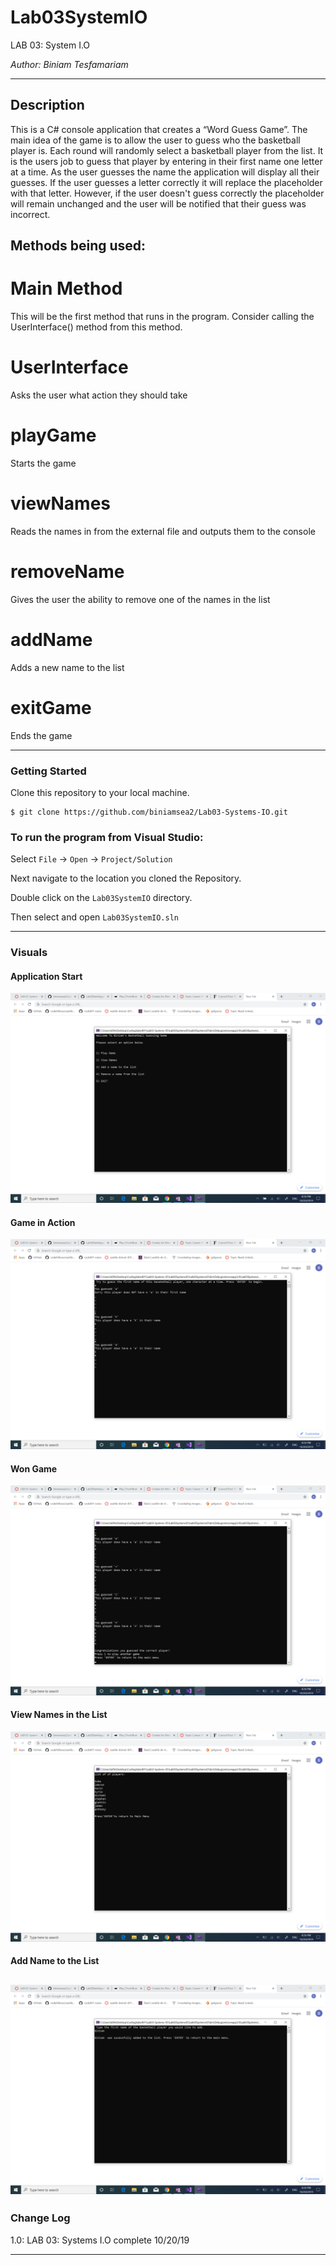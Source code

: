 # Lab03SystemIO

LAB 03: System I.O

*Author: Biniam Tesfamariam*

----

## Description
This is a C# console application that creates a “Word Guess Game”. The main idea of the game is to allow the user to guess who the basketball player is. 
Each round will randomly select a basketball player from the list. It is the users job to guess that player by entering in their first name one letter 
at a time. As the user guesses the name the application will display all their guesses. If the user guesses a letter correctly it will replace the placeholder
with that letter. However, if the user doesn't guess correctly the placeholder will remain unchanged and the user will be notified that their guess was incorrect.

## Methods being used:  

# Main Method  
This will be the first method that runs in the program. Consider calling the UserInterface() method from this method.  
# UserInterface  
Asks the user what action they should take  
# playGame
Starts the game  
# viewNames  
Reads the names in from the external file and outputs them to the console  
# removeName  
Gives the user the ability to remove one of the names in the list  
# addName  
Adds a new name to the list  
# exitGame  
Ends the game  


---

### Getting Started
Clone this repository to your local machine.

```
$ git clone https://github.com/biniamsea2/Lab03-Systems-IO.git
```

### To run the program from Visual Studio:
Select ```File``` -> ```Open``` -> ```Project/Solution```

Next navigate to the location you cloned the Repository.

Double click on the ```Lab03SystemIO``` directory.

Then select and open ```Lab03SystemIO.sln```

---

### Visuals

#### Application Start
![Image 1](https://github.com/biniamsea2/Lab03-Systems-IO/blob/master/Screenshots/mainMenu.png)
#### Game in Action
![Image 1](https://github.com/biniamsea2/Lab03-Systems-IO/blob/master/Screenshots/playing%20game.png)
#### Won Game
![Image 1](https://github.com/biniamsea2/Lab03-Systems-IO/blob/master/Screenshots/game%20won.png)
#### View Names in the List
![Image 1](https://github.com/biniamsea2/Lab03-Systems-IO/blob/master/Screenshots/view%20list%20of%20names.png)
#### Add Name to the List
![Image 1](https://github.com/biniamsea2/Lab03-Systems-IO/blob/master/Screenshots/add%20to%20list.png)
---

### Change Log
1.0: LAB 03: Systems I.O complete 10/20/19

------------------------------
